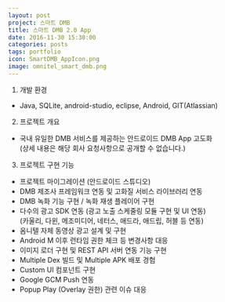 ```yaml
---
layout: post
project: 스마트 DMB
title: 스마트 DMB 2.0 App
date: 2016-11-30 15:30:00 
categories: posts 
tags: portfolio
icon: SmartDMB_AppIcon.png
image: omnitel_smart_dmb.png
---
```


1) 개발 환경  
 - Java, SQLite, android-studio, eclipse, Android, GIT(Atlassian)  

2) 프로젝트 개요  
 - 국내 유일한 DMB 서비스를 제공하는 안드로이드 DMB App 고도화  
   (상세 내용은 해당 회사 요청사항으로 공개할 수 없습니다.)  

3) 프로젝트 구현 기능  
 - 프로젝트 마이그레이션 (안드로이드 스튜디오)  
 - DMB 제조사 프레임워크 연동 및 고화질 서비스 라이브러리 연동  
 - DMB 녹화 기능 구현 / 녹화 재생 플레이어 구현  
 - 다수의 광고 SDK 연동 (광고 노출 스케줄링 모듈 구현 및 UI 연동)  
   (카울리, 다윈, 메조미디어, 네터스, 애드라, 애드립, 허블 등 연동)  
 - 옴니텔 자체 동영상 광고 설계 및 구현  
 - Android M 이후 런타임 권한 체크 등 변경사항 대응  
 - 이미지 로더 구현 및 REST API 서버 연동 기능 구현  
 - Multiple Dex 빌드 및 Multiple APK 배포 경험  
 - Custom UI 컴포넌트 구현  
 - Google GCM Push 연동  
 - Popup Play (Overlay 권한) 관련 이슈 대응  
 